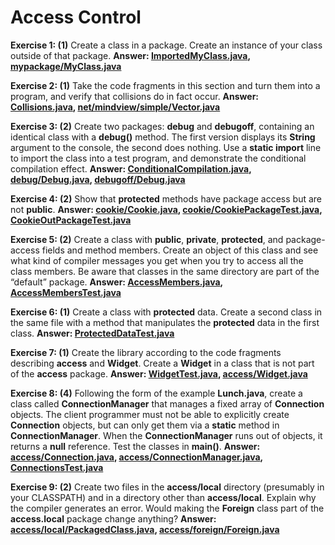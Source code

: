 # Access Control

**Exercise 1: (1)** Create a class in a package. 
Create an instance of your class outside of that package.
**Answer: [ImportedMyClass.java](src/main/java/ImportedMyClass.java), 
[mypackage/MyClass.java](src/main/java/mypackage/MyClass.java)**

**Exercise 2: (1)** Take the code fragments in this section and turn 
them into a program, and verify that collisions do in fact occur.
**Answer: [Collisions.java](src/main/java/Collisions.java), 
[net/mindview/simple/Vector.java](src/main/java/net/mindview/simple/Vector.java)**

**Exercise 3: (2)** Create two packages: **debug** and **debugoff**, 
containing an identical class with a **debug()** method. The first 
version displays its **String** argument to the console, the second 
does nothing. Use a **static import** line to import the class into a 
test program, and demonstrate the conditional compilation effect.
**Answer: [ConditionalCompilation.java](src/main/java/ConditionalCompilation.java), 
[debug/Debug.java](src/main/java/debug/Debug.java),
[debugoff/Debug.java](src/main/java/debugoff/Debug.java)**

**Exercise 4: (2)** Show that **protected** methods have package 
access but are not **public**.
**Answer: [cookie/Cookie.java](src/main/java/cookie/Cookie.java), 
[cookie/CookiePackageTest.java](src/main/java/cookie/CookiePackageTest.java),
[CookieOutPackageTest.java](src/main/java/CookieOutPackageTest.java)**

**Exercise 5: (2)** Create a class with **public**, **private**, **protected**, 
and package-access fields and method members. Create an object of this 
class and see what kind of compiler messages you get when you try to 
access all the class members. Be aware that classes in the same directory 
are part of the “default” package.
**Answer: [AccessMembers.java](src/main/java/AccessMembers.java), 
[AccessMembersTest.java](src/main/java/AccessMembersTest.java)**

**Exercise 6: (1)** Create a class with **protected** data. Create a second 
class in the same file with a method that manipulates the **protected** 
data in the first class.
**Answer: [ProtectedDataTest.java](src/main/java/ProtectedDataTest.java)**

**Exercise 7: (1)** Create the library according to the code fragments 
describing **access** and **Widget**. Create a **Widget** in a class 
that is not part of the **access** package.
**Answer: [WidgetTest.java](src/main/java/WidgetTest.java), 
[access/Widget.java](src/main/java/access/Widget.java)**

**Exercise 8: (4)** Following the form of the example **Lunch.java**, 
create a class called **ConnectionManager** that manages a fixed array 
of **Connection** objects. The client programmer must not be able to 
explicitly create **Connection** objects, but can only get them via a 
**static** method in **ConnectionManager**. When the **ConnectionManager** 
runs out of objects, it returns a **null** reference. 
Test the classes in **main()**.
**Answer: [access/Connection.java](src/main/java/access/Connection.java), 
[access/ConnectionManager.java](src/main/java/access/ConnectionManager.java),
[ConnectionsTest.java](src/main/java/ConnectionsTest.java)**

**Exercise 9: (2)** Create two files in the **access/local** 
directory (presumably in your CLASSPATH) and in a directory other 
than **access/local**. Explain why the compiler generates an error. 
Would making the **Foreign** class part of the **access.local** package change anything?
**Answer: [access/local/PackagedClass.java](src/main/java/access/local/PackagedClass.java), 
[access/foreign/Foreign.java](src/main/java/access/foreign/Foreign.java)**

